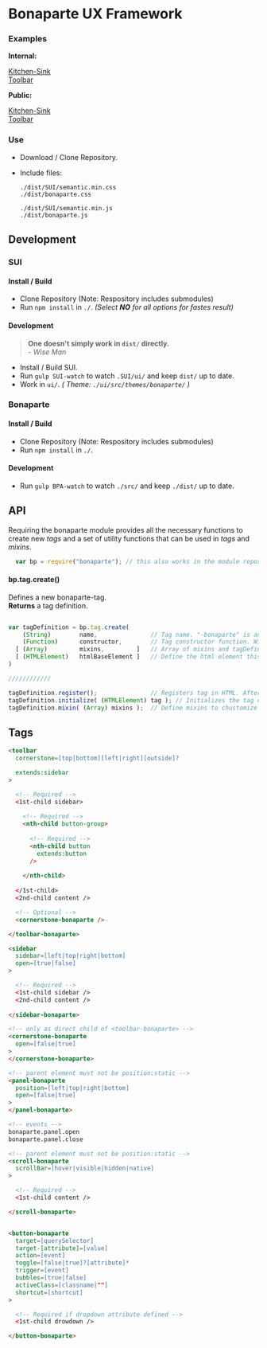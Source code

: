 # Bonaparte UX Framework

### Examples

__Internal:__

[Kitchen-Sink](https://github.dowjones.net/pages/newsroomdevelopment/bonaparte/examples/kitchen-sink.html)
<br>
[Toolbar](https://github.dowjones.net/pages/newsroomdevelopment/bonaparte/examples/toolbar.html)

__Public:__

[Kitchen-Sink](http://dowjones.github.io/bonaparte/examples/kitchen-sink.html)
<br>
[Toolbar](http://dowjones.github.io/bonaparte/examples/toolbar.html)


### Use

- Download / Clone Repository.
- Include files: 

  ```
  ./dist/SUI/semantic.min.css
  ./dist/bonaparte.css

  ./dist/SUI/semantic.min.js
  ./dist/bonaparte.js
  ```

## Development

### SUI
#### Install / Build

- Clone Repository (Note: Respository includes submodules)
- Run `npm install` in `./`. _(Select **NO** for all options for fastes result)_

#### Development

> __One doesn't simply work in `dist/` directly.__ <br>
> _- Wise Man_

- Install / Build SUI.
- Run `gulp SUI-watch` to watch `.SUI/ui/` and keep `dist/` up to date.
- Work in `ui/`. _( Theme: `./ui/src/themes/bonaparte/` )_


### Bonaparte

#### Install / Build

- Clone Repository (Note: Respository includes submodules)
- Run `npm install` in `./`.

#### Development

- Run `gulp BPA-watch` to watch `./src/` and keep `./dist/` up to date.

## API
Requiring the bonaparte module provides all the necessary functions to create new _tags_ and a set of utility functions that can be used in _tags_ and _mixins_.

```javascript
  var bp = require("bonaparte"); // this also works in the module repository itself
```

#### bp.tag.create()
Defines a new bonaparte-tag. <br>
__Returns__ a tag definition.

```javascript

var tagDefinition = bp.tag.create( 
    (String)        name,               // Tag name. "-bonaparte" is automatically appended.
    (Function)      constructor,        // Tag constructor function. Will be instanciated for every tag on the page.
  [ (Array)         mixins,         ]   // Array of mixins and tagDefinitions the new tag inherits from.
  [ (HTMLElement)   htmlBaseElement ]   // Define the html element this tag inherits from (Default: HTMLElement)
)

////////////

tagDefinition.register();               // Registers tag in HTML. After calling this function, the tag can be used in HTML.
tagDefinition.initialize( (HTMLElement) tag ); // Initializes the tag on an existion HTMLElement.
tagDefinition.mixin( (Array) mixins );  // Define mixins to chustomize existing tags behaviors.      

```


## Tags

```html
<toolbar
  cornerstone=[top|bottom][left|right][outside]?

  extends:sidebar
>

  <!-- Required -->
  <1st-child sidebar>
    
    <!-- Required -->
    <nth-child button-group>
    
      <!-- Required -->
      <nth-child button
        extends:button
      />
      
    </nth-child>
  
  </1st-child>
  <2nd-child content /> 

  <!-- Optional -->
  <cornerstone-bonaparte />

</toolbar-bonaparte>
```

```html
<sidebar
  sidebar=[left|top|right|bottom]
  open=[true|false]
>

  <!-- Required -->
  <1st-child sidebar />
  <2nd-child content /> 
  
</sidebar-bonaparte>
```

```html
<!-- only as direct child of <toolbar-bonaparte> -->
<cornerstone-bonaparte
  open=[false|true]
>
</cornerstone-bonaparte>
```

```html
<!-- parent element must not be position:static -->
<panel-bonaparte
  position=[left|top|right|bottom]
  open=[false|true]
>
</panel-bonaparte>

<!-- events -->
bonaparte.panel.open
bonaparte.panel.close

```

```html
<!-- parent element must not be position:static -->
<scroll-bonaparte
  scrollBar=[hover|visible|hidden|native]
>

  <!-- Required -->
  <1st-child content />

</scroll-bonaparte>
```

```html

<button-bonaparte
  target=[querySelector]
  target-[attribute]=[value]
  action=[event]
  toggle=[false|true]?[attribute]*
  trigger=[event]
  bubbles=[true|false]
  activeClass=[classname|""]
  shortcut=[shortcut]
>

  <!-- Required if dropdown attribute defined -->
  <1st-child drowdown />

</button-bonaparte>
```
